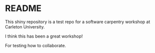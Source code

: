 # README

This shiny repository is a test repo for a software carpentry workshop
at Carleton University.

I think this has been a great workshop!

For testing how to collaborate. 
